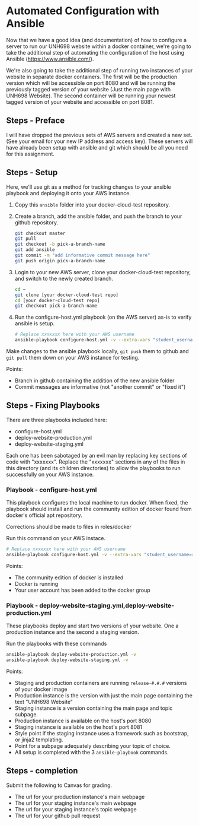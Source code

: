 # Automated Configuration with Ansible

Now that we have a good idea (and documentation) of how to configure a
server to run our UNH698 website within a docker container, we're
going to take the additional step of automating the configuration
of the host using Ansible (https://www.ansible.com/).

We're also going to take the additional step of running two instances
of your website in separate docker containers.  The first
will be the production version which will be accessible on
port 8080 and will be running the previously tagged version of
your website (Just the main page with UNH698 Website).  The
second container will be running your newest tagged version of 
your website and accessible on port 8081.

## Steps - Preface

I will have dropped the previous sets of AWS servers and created a new set.
(See your email for your new IP address and access key).
These servers will have already been setup with ansible and git which should
be all you need for this assignment.

## Steps - Setup

Here, we'll use git as a method for tracking changes to your ansible playbook
and deploying it onto your AWS instance.

1) Copy this `ansible` folder into your docker-cloud-test repository.
2) Create a branch, add the ansible folder, and push the branch to your github repository.
	```bash
	git checkout master
	git pull
	git checkout -b pick-a-branch-name
	git add ansible
	git commit -m "add informative commit message here"
	git push origin pick-a-branch-name
	```

3) Login to your new AWS server, clone your docker-cloud-test repository, and switch
to the newly created branch.
	```bash
	cd ~
	git clone [your docker-cloud-test repo]
	cd [your docker-cloud-test repo]
	git checkout pick-a-branch-name
	```

4) Run the configure-host.yml playbook (on the AWS server) as-is to verify ansible is setup.
	```bash
	# Replace xxxxxxx here with your AWS username
	ansible-playbook configure-host.yml -v --extra-vars "student_username=xxxxxxx"
	```

Make changes to the ansible playbook locally, `git push` them to github and 
`git pull` them down on your AWS instance for testing.

Points:

* Branch in github containing the addition of the new ansible folder
* Commit messages are informative (not "another commit" or "fixed it")

## Steps - Fixing Playbooks

There are three playbooks included here:

* configure-host.yml
* deploy-website-production.yml
* deploy-website-staging.yml

Each one has been sabotaged by an evil man by replacing key sections of code with "xxxxxxx".
Replace the "xxxxxxx" sections in any of the files in this directory (and its children directories)
to allow the playbooks to run successfully on your AWS instance.

### Playbook - configure-host.yml

This playbook configures the local machine to run docker.
When fixed, the playbook should install and run the
community edition of docker found from docker's official
apt repository.

Corrections should be made to files in roles/docker

Run this command on your AWS instace.

```bash
# Replace xxxxxxx here with your AWS username
ansible-playbook configure-host.yml -v --extra-vars "student_username=xxxxxxx"
```

Points:

* The community edition of docker is installed
* Docker is running
* Your user account has been added to the docker group

### Playbook - deploy-website-staging.yml,deploy-website-production.yml

These playbooks deploy and start two versions of your website.
One a production instance and the second a staging version.

Run the playbooks with these commands

```bash
ansible-playbook deploy-website-production.yml -v
ansible-playbook deploy-website-staging.yml -v
```

Points:

* Staging and production containers are running `release-#.#.#` versions of your docker image
* Production instance is the version with just the main page containing the text "UNH698 Website"
* Staging instance is a version containing the main page and topic subpage.
* Production instance is available on the host's port 8080
* Staging instance is available on the host's port 8081
* Style point if the staging instance uses a framework such as bootstrap, or jinja2 templating.
* Point for a subpage adequately describing your topic of choice.
* All setup is completed with the 3  `ansible-playbook` commands.

## Steps - completion

Submit the following to Canvas for grading.

* The url for your production instance's main webpage
* The url for your staging instance's main webpage
* The url for your staging instance's topic webpage
* The url for your github pull request
